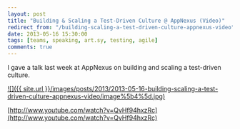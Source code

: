 ```yaml
---
layout: post
title: "Building & Scaling a Test-Driven Culture @ AppNexus (Video)"
redirect_from: "/building-scaling-a-test-driven-culture-appnexus-video"
date: 2013-05-16 15:30:00
tags: [teams, speaking, art.sy, testing, agile]
comments: true
---
```

I gave a talk last week at AppNexus on building and scaling a test-driven culture.

<a href='http://www.youtube.com/watch?v=QvHf94hxzRc'>
  ![]({{ site.url }}/images/posts/2013/2013-05-16-building-scaling-a-test-driven-culture-appnexus-video/image%5b4%5d.jpg)
</a>

[http://www.youtube.com/watch?v=QvHf94hxzRc](http://www.youtube.com/watch?v=QvHf94hxzRc)
